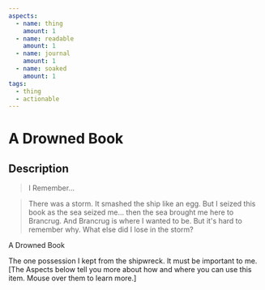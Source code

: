 ```yaml
---
aspects:
  - name: thing
    amount: 1
  - name: readable
    amount: 1
  - name: journal
    amount: 1
  - name: soaked
    amount: 1
tags:
  - thing
  - actionable
---
```


# A Drowned Book

## Description

> I Remember...

> There was a storm. It smashed the ship like an egg. But I seized this book as the sea seized me... then the sea brought me here to Brancrug. And Brancrug is where I wanted to be. But it's hard to remember why. What else did I lose in the storm?

A Drowned Book

The one possession I kept from the shipwreck. It must be important to me. [The Aspects below tell you more about how and where you can use this item. Mouse over them to learn more.]

